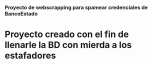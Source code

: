 ### Proyecto de webscrapping para spamear credenciales de BancoEstado
# Proyecto creado con el fin de llenarle la BD con mierda a los estafadores
